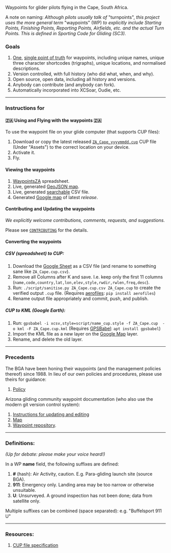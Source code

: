 Waypoints for glider pilots flying in the Cape, South Africa.

A note on naming:
*Although pilots usually talk of* "turnpoints", *this project uses the more general term*
"waypoints" (WP) *to explicitly include Starting Points, Finishing Points, Reporting Points, 
Airfields, etc. and the actual Turn Points. This is defined in Sporting Code for Gliding (SC3).*

### Goals

1. [One](https://xkcd.com/927/), [single point of truth](https://en.wikipedia.org/wiki/Single_source_of_truth)
for waypoints, including unique names, unique three character shortcodes (trigraphs),
unique locations, and normalised descriptions.
2. Version controlled, with full history (who did what, when, and why).
3. Open source, open data, including all history and versions.
4. Anybody can contribute (and anybody can fork).
5. Automatically incorporated into XCSoar, Oudie, etc.

---
### Instructions for

#### :south_africa: Using and Flying with the waypoints :south_africa:
To use the waypoint file on your glide computer (that supports CUP files):

1. Download or copy the latest released [`ZA_Cape_yyyymmdd.cup`](../../releases/latest)
   CUP file (Under "Assets") to the correct location on your device.
2. Activate it.
3. Fly.

#### Viewing the waypoints
1. [WaypointsZA](https://docs.google.com/spreadsheets/d/13YJ6NrfoLhxTgeO8fi1aIT0n_nm4z0_ixXWjndgwzjE/edit#gid=364570956) spreadsheet.
2. Live, generated [GeoJSON map](https://gist.github.com/csindle/736c3658c29ba2a29abffdc2917e1839).
3. Live, generated [searchable](https://gist.github.com/csindle/86d782cc0405dd54a80eecc3838ffe83) CSV file.
4. Generated [Google map](https://www.google.com/maps/d/u/0/edit?mid=1OdQ9Jp9IcUgXAMa7qQpaBRQReOhAuitc&usp=sharing) 
of latest *release*.

#### Contributing and Updating the waypoints
*We explicitly welcome contributions, comments, requests, and suggestions.*

Please see [`CONTRIBUTING`](CONTRIBUTING.md) for the details.

#### Converting the waypoints

##### CSV (spreadsheet) to CUP:
1. Download the [Google Sheet](https://docs.google.com/spreadsheets/d/13YJ6NrfoLhxTgeO8fi1aIT0n_nm4z0_ixXWjndgwzjE/edit#gid=364570956)
as a CSV file (and rename to something sane like `ZA_Cape.cup.csv`).
2. Remove all Columns after K and save. I.e. keep only the first 11 columns 
(`name,code,country,lat,lon,elev,style,rwdir,rwlen,freq,desc`).
3. Run:
    `./script/sanitise.py ZA_Cape.cup.csv ZA_Cape.cup` to create the verified output `.cup` file.
    (Requires [aerofiles](https://github.com/Turbo87/aerofiles): `pip install aerofiles`)
4. Rename output file appropriately and commit, push, and publish.

##### CUP to KML (Google Earth):
1. Run:
    `gpsbabel -i xcsv,style=script/name_cup.style -f ZA_Cape.cup  -o kml -F ZA_Cape.cup.kml`
   (Requires [GPSBabel](https://www.gpsbabel.org/): `apt install gpsbabel`)
2. Import the KML file as a new layer on the 
    [Google Map](https://www.google.com/maps/d/u/0/edit?mid=1OdQ9Jp9IcUgXAMa7qQpaBRQReOhAuitc&usp=sharing) layer.
3. Rename, and delete the old layer.

---
### Precedents

The BGA have been honing their waypoints (and the management policies thereof) since 1988.
In lieu of our own policies and procedures, please use theirs for guidance:

1. [Policy](http://www.newportpeace.co.uk/turningpoints.htm)

Arizona gliding community waypoint documentation (who also use the modern git version control system):

1. [Instructions for updating and editing](https://docs.google.com/presentation/d/1pMjyXVpgSP-2waq6FuD5_nyMrU_6ApVSMYG6YpMSBvM/edit?usp=sharing)
1. [Map](https://www.google.com/maps/d/u/0/edit?mid=1kHawbgbNa_hPMl5rvOVMP27UdMX1PvQ_&ll=32.39213804431958%2C-111.49211784793266&z=11)
1. [Waypoint repository](https://github.com/DavisChappins/AZTurnpoints).


---
### Definitions:
*(Up for debate: please make your voice heard!)*

In a WP **name** field, the following suffixes are defined:

1. **#** (hash): Air Activity, caution.  E.g. Para-gliding launch site (source BGA).
2. **911**: Emergency only. Landing area may be too narrow or otherwise unsuitable.
3. **U**: Unsurveyed.  A ground inspection has not been done; data from satellite only.

Multiple suffixes can be combined (space separated): e.g. "Buffelsport 911 U"


---
### Resources:

1. [CUP file specification](https://downloads.naviter.com/docs/CUP-file-format-description.pdf)

